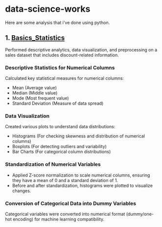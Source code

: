 # data-science-works
Here are some analysis that i've done using python.

## 1. [Basics_Statistics](Basic_Statistics-1.ipynb) 
Performed descriptive analytics, data visualization, and preprocessing on a sales dataset that includes discount-related information.

### Descriptive Statistics for Numerical Columns
Calculated key statistical measures for numerical columns:

- Mean (Average value)
- Median (Middle value)
- Mode (Most frequent value)
- Standard Deviation (Measure of data spread)

### Data Visualization
Created various plots to understand data distributions:

- Histograms (For checking skewness and distribution of numerical columns)
- Boxplots (For detecting outliers and variability)
- Bar Charts (For categorical column distributions)

### Standardization of Numerical Variables

- Applied Z-score normalization to scale numerical columns, ensuring they have a mean of 0 and a standard deviation of 1.
- Before and after standardization, histograms were plotted to visualize changes.

### Conversion of Categorical Data into Dummy Variables
Categorical variables were converted into numerical format (dummy/one-hot encoding) for machine learning compatibility.



